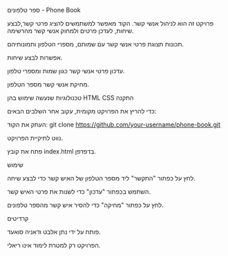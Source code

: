 ספר טלפונים - Phone Book

פרויקט זה הוא  לניהול אנשי קשר. הקוד מאפשר למשתמשים להציג פרטי קשר,לבצע שיחות, לעדכן פרטים ולמחוק אנשי קשר מהרשימה.

תכונות
תצוגת פרטי אנשי קשר עם שמותם, מספרי הטלפון ותמונותיהם.

אפשרות לבצע שיחות.

עדכון פרטי אנשי קשר כגון שמות ומספרי טלפון.

מחיקת אנשי קשר מספר הטלפון.

טכנולוגיות שנעשה שימוש בהן
HTML
CSS
התקנה

כדי להריץ את הפרויקט מקומית, עקוב אחר השלבים הבאים:

העתק את הקוד: git clone https://github.com/your-username/phone-book.git

נווט לתיקיית הפרויקט.

פתח את קובץ index.html בדפדפן.

שימוש

לחץ על כפתור "התקשר" ליד מספר הטלפון של האיש קשר כדי לבצע שיחה.

השתמש בכפתור "עדכון" כדי לשנות את פרטי האיש קשר.

לחץ על כפתור "מחיקה" כדי להסיר איש קשר מהספר טלפונים.

קרדיטים

פותח על ידי נתן אלבט ודאניה סואעד.

הפרויקט רק למטרת לימוד אינו ריאלי.

